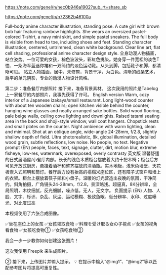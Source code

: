 
https://note.com/genel/n/nec0b946a1902?sub_rt=share_sb

https://note.com/genel/n/n72362b46100a

Full-body anime character illustration, standing pose. A cute girl with brown bob hair featuring rainbow highlights. 
She wears an oversized pastel-colored T-shirt, a navy mini skirt, and simple pastel sneakers. The full body is visible from head to toe, including shoes and feet. 
Standing character illustration, centered, untrimmed, clean white background. Clear line art, flat cell shading, professional anime character design style.
全身动漫人物插画，站立姿势。一位可爱的女孩，棕色波波头，彩虹色挑染。她身穿一件宽松的淡色T恤、一条海军蓝迷你裙和一双简约的淡色运动鞋。从头到脚，包括鞋子和脚，都清晰可见。
站立人物插画，居中，未修剪，背景干净，为白色。清晰的线条艺术，扁平的单元阴影，专业的动漫人物设计风格。

第二步：准备餐厅内部照片
接下来，准备背景素材。
这次我用的照片是Tabelog上一家餐厅的内部照片，我事先获得了许可。
English version
Warm, cozy interior of a Japanese izakaya/small restaurant. Long light-wood counter with about ten wooden chairs; open kitchen visible behind the counter, hanging wine glasses and neatly arranged sake bottles. Solid wood flooring, pale beige walls, ceiling cove lighting and downlights. Raised tatami seating area in the back and shoji-style window, wall coat hangers. Chopstick rests and small plates on the counter. Night ambience with warm lighting, clean and minimal. Shot at an oblique angle, wide-angle 24-28mm, f/2.8, slightly shallow depth of field. Ultra photorealistic, 8k, global illumination, detailed wood grain, subtle reflections, low noise. No people, no text.
Negative prompt (EN)
people, faces, text, signage, clutter, dirt, motion blur, extreme fisheye, low-res, watermark, overexposed, overly contrasty
英文版
温馨舒适的日式居酒屋/小餐厅内部。长长的浅色木质柜台摆放着大约十把木椅；柜台后方可见开放式厨房，悬挂着酒杯和整齐摆放的清酒瓶。实木地板，浅米色墙壁，天花板嵌入式照明和筒灯。餐厅后方设有抬高的榻榻米座位区，还有障子式窗户和墙上的衣架。柜台上摆放着筷子架和小盘子。温暖的灯光营造出夜晚的氛围，干净简约。斜角拍摄，广角镜头24-28mm，f/2.8，景深略浅。超逼真，8K分辨率，全局照明，木纹细腻，反光细腻，噪点低。无人，无文字。
负面提示 (EN)
人物、人脸、文字、标识、杂乱、灰尘、运动模糊、极致鱼眼、低分辨率、水印、过度曝光、对比度过高

本视频使用了六张合成图像。

✅坐在座位上的女孩
✅女孩领取食物
✅料理を受け取る女の子視点
✅女孩的视角看食物
✅女孩吃食物①
✅女孩吃食物②

我会一步一步教你如何创建这张图片！

这次我使用 Freepik 来生成图片。

② 接下来，上传图片并输入提示。
💡 在提示中输入“@img1”、“@img2”等以匹配参考图片将提高可重复性。




